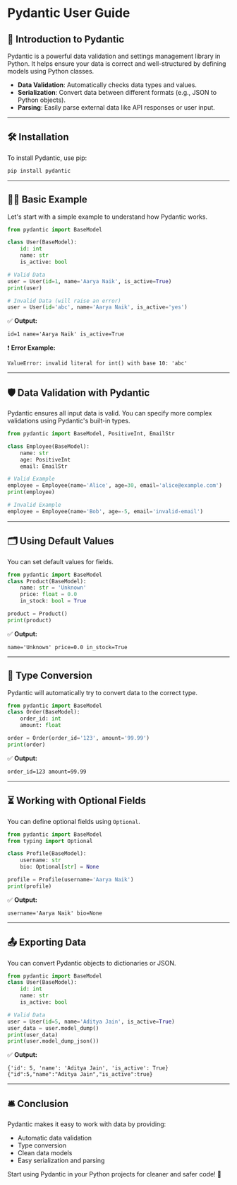 # Pydantic User Guide

## 📌 Introduction to Pydantic

Pydantic is a powerful data validation and settings management library in Python. It helps ensure your data is correct and well-structured by defining models using Python classes.

- **Data Validation**: Automatically checks data types and values.
- **Serialization**: Convert data between different formats (e.g., JSON to Python objects).
- **Parsing**: Easily parse external data like API responses or user input.

---

## 🛠️ Installation
To install Pydantic, use pip:
```bash
pip install pydantic
```

---

## 🧑‍💻 Basic Example
Let's start with a simple example to understand how Pydantic works.

```python
from pydantic import BaseModel

class User(BaseModel):
    id: int
    name: str
    is_active: bool

# Valid Data
user = User(id=1, name='Aarya Naik', is_active=True)
print(user)

# Invalid Data (will raise an error)
user = User(id='abc', name='Aarya Naik', is_active='yes')
```

✅ **Output:**
```
id=1 name='Aarya Naik' is_active=True
```
❗ **Error Example:**
```
ValueError: invalid literal for int() with base 10: 'abc'
```

---

## 🛡️ Data Validation with Pydantic
Pydantic ensures all input data is valid. You can specify more complex validations using Pydantic's built-in types.

```python
from pydantic import BaseModel, PositiveInt, EmailStr

class Employee(BaseModel):
    name: str
    age: PositiveInt
    email: EmailStr

# Valid Example
employee = Employee(name='Alice', age=30, email='alice@example.com')
print(employee)

# Invalid Example
employee = Employee(name='Bob', age=-5, email='invalid-email')
```

---

## 🗂️ Using Default Values
You can set default values for fields.

```python
from pydantic import BaseModel
class Product(BaseModel):
    name: str = 'Unknown'
    price: float = 0.0
    in_stock: bool = True

product = Product()
print(product)
```

✅ **Output:**
```
name='Unknown' price=0.0 in_stock=True
```

---

## 🧬 Type Conversion
Pydantic will automatically try to convert data to the correct type.

```python
from pydantic import BaseModel
class Order(BaseModel):
    order_id: int
    amount: float

order = Order(order_id='123', amount='99.99')
print(order)
```

✅ **Output:**
```
order_id=123 amount=99.99
```

---

## ⏳ Working with Optional Fields
You can define optional fields using `Optional`.

```python
from pydantic import BaseModel
from typing import Optional

class Profile(BaseModel):
    username: str
    bio: Optional[str] = None

profile = Profile(username='Aarya Naik')
print(profile)
```

✅ **Output:**
```
username='Aarya Naik' bio=None
```

---

## 📤 Exporting Data
You can convert Pydantic objects to dictionaries or JSON.

```python
from pydantic import BaseModel
class User(BaseModel):
    id: int
    name: str
    is_active: bool

# Valid Data
user = User(id=5, name='Aditya Jain', is_active=True)
user_data = user.model_dump()
print(user_data)
print(user.model_dump_json())
```

✅ **Output:**
```
{'id': 5, 'name': 'Aditya Jain', 'is_active': True}
{"id":5,"name":"Aditya Jain","is_active":true}
```

---

## 🛎️ Conclusion
Pydantic makes it easy to work with data by providing:
- Automatic data validation
- Type conversion
- Clean data models
- Easy serialization and parsing

Start using Pydantic in your Python projects for cleaner and safer code! 🚀

